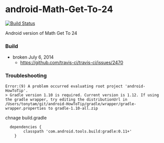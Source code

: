 android-Math-Get-To-24
======================
[![Build Status](https://travis-ci.org/tonytamsf/android-Math-Get-To-24.svg?branch=master)](https://travis-ci.org/tonytamsf/android-Math-Get-To-24)

Android version of Math Get To 24

### Build
- broken July 6, 2014
   - https://github.com/travis-ci/travis-ci/issues/2470

### Troubleshooting

```
Error:(9) A problem occurred evaluating root project 'android-HowToTip'.
> Gradle version 1.10 is required. Current version is 1.12. If using the gradle wrapper, try editing the distributionUrl in /Users/tonytam/git/android-HowToTip/gradle/wrapper/gradle-wrapper.properties to gradle-1.10-all.zip
```

chnage build.gradle
```
  dependencies {
        classpath 'com.android.tools.build:gradle:0.11+'
    }
```
